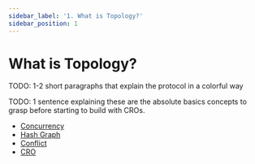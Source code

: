```yaml
---
sidebar_label: '1. What is Topology?'
sidebar_position: 1
---
```


# What is Topology?

TODO: 1-2 short paragraphs that explain the protocol in a colorful way

TODO: 1 sentence explaining these are the absolute basics concepts to grasp before starting to build with CROs.
- [Concurrency](./concurrency.md)
- [Hash Graph](./hashgraph.md)
- [Conflict](./conflict.md)
- [CRO](./cro.md)